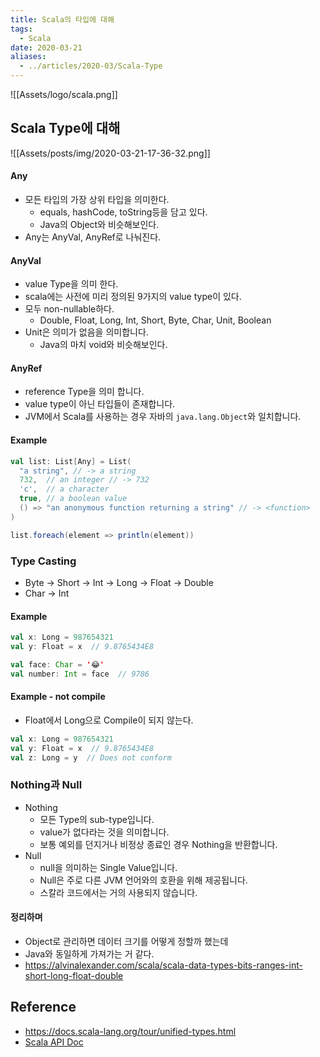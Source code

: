 ```yaml
---
title: Scala의 타입에 대해
tags:
  - Scala
date: 2020-03-21
aliases: 
  - ../articles/2020-03/Scala-Type
---
```


![[Assets/logo/scala.png]]

## Scala Type에 대해
![[Assets/posts/img/2020-03-21-17-36-32.png]]

#### Any
- 모든 타입의 가장 상위 타입을 의미한다.
    - equals, hashCode, toString등을 담고 있다.
    - Java의 Object와 비슷해보인다.
- Any는 AnyVal, AnyRef로 나눠진다.

#### AnyVal
- value Type을 의미 한다.
- scala에는 사전에 미리 정의된 9가지의 value type이 있다.
- 모두 non-nullable하다.
    - Double, Float, Long, Int, Short, Byte, Char, Unit, Boolean
- Unit은 의미가 없음을 의미합니다.
    - Java의 마치 void와 비슷해보인다.


#### AnyRef
- reference Type을 의미 합니다.
- value type이 아닌 타입들이 존재합니다.
- JVM에서 Scala를 사용하는 경우 자바의 `java.lang.Object`와 일치합니다.

#### Example
```scala
val list: List[Any] = List(
  "a string", // -> a string
  732,  // an integer // -> 732
  'c',  // a character
  true, // a boolean value
  () => "an anonymous function returning a string" // -> <function>
)

list.foreach(element => println(element))
```

### Type Casting
- Byte -> Short -> Int -> Long -> Float -> Double
- Char -> Int

#### Example

```scala
val x: Long = 987654321
val y: Float = x  // 9.8765434E8

val face: Char = '😂'
val number: Int = face  // 9786
```

#### Example - not compile
- Float에서 Long으로 Compile이 되지 않는다.
```scala
val x: Long = 987654321
val y: Float = x  // 9.8765434E8
val z: Long = y  // Does not conform
```

### Nothing과 Null
- Nothing
    - 모든 Type의 sub-type입니다.
    - value가 없다라는 것을 의미합니다.
    - 보통 예외를 던지거나 비정상 종료인 경우 Nothing을 반환합니다.
- Null
    - null을 의미하는 Single Value입니다.
    - Null은 주로 다른 JVM 언어와의 호환을 위해 제공됩니다.
    - 스칼라 코드에서는 거의 사용되지 않습니다.


#### 정리하며
- Object로 관리하면 데이터 크기를 어떻게 정할까 했는데
- Java와 동일하게 가져가는 거 같다.
- <https://alvinalexander.com/scala/scala-data-types-bits-ranges-int-short-long-float-double>


## Reference
- <https://docs.scala-lang.org/tour/unified-types.html>
- [Scala API Doc](https://www.scala-lang.org/api/current/scala)
